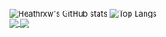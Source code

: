 ![Heathrxw's GitHub stats](https://github-readme-stats.vercel.app/api?username=Heathrxw&count_private=true&show_icons=true&theme=radical)
![Top Langs](https://github-readme-stats.vercel.app/api/top-langs/?username=Heathrxw&layout=compact&theme=radical)
<br />
<a href="https://github.com/Heathrxw/Miencraft-Plugins">
  <img align="center" src="https://github-readme-stats.vercel.app/api/pin/?username=Heathrxw&repo=Minecraft-Plugins&theme=radical" />
</a>
<a href="https://github.com/Heathrxw/Hypixel-Stat-Tracker">
  <img align="center" src="https://github-readme-stats.vercel.app/api/pin/?username=Heathrxw&repo=Hypixel-Stat-Tracker&theme=radical" />
</a>
